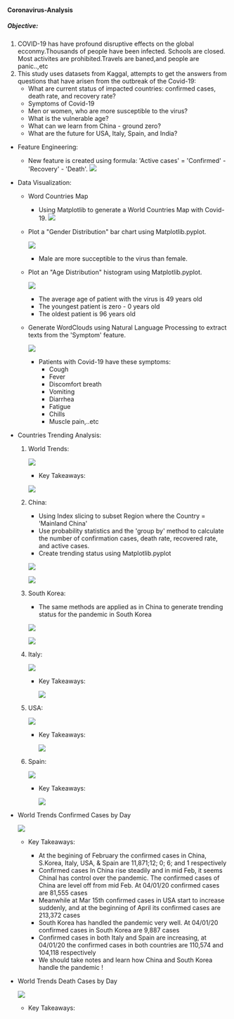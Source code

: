 #### Coronavirus-Analysis
#####  Objective:
1. COVID-19 has have profound disruptive effects on the global ecconmy.Thousands of people have been infected. Schools are closed. Most activites are prohibited.Travels are baned,and people are panic..,etc
2. This study uses datasets from Kaggal, attempts to get the answers from questions that have arisen from the outbreak of the Covid-19:
    * What are current status of impacted countries: confirmed cases, death rate, and recovery rate?
    * Symptoms of Covid-19
    * Men or women, who are more susceptible to the virus?
    * What is the vulnerable age?
    * What can we learn from China - ground zero?
    * What are the future for USA, Italy, Spain, and India?

* Feature Engineering:
    
    * New feature is created using formula: 'Active cases' = 'Confirmed' - 'Recovery' - 'Death'.
    ![](Image/CountriesWithCovid19_df.png)

* Data Visualization:
    
    * Word Countries Map
        * Using Matplotlib to generate a World Countries Map with Covid-19.
        ![](Image/CountriesWithCovid19.png)
    
    * Plot a "Gender Distribution" bar chart using Matplotlib.pyplot.
       
        ![](Image/GenderDistribution.png)
         * Male are more succeptible to the virus than female.
    
    * Plot an "Age Distribution" histogram using Matplotlib.pyplot.
        
        ![](Image/ageDistribution.png)
        
        * The average age of patient with the virus is 49 years old
        * The youngest patient is zero - 0 years old
        * The oldest patient is 96 years old
    
    * Generate WordClouds using Natural Language Processing to extract texts from the 'Symptom' feature.
    
        ![](Image/Covid-19Symptom.png)
        
        * Patients with Covid-19 have these symptoms:
            * Cough
            * Fever
            * Discomfort breath
            * Vomiting
            * Diarrhea
            * Fatigue
            * Chills
            * Muscle pain,..etc
            

* Countries Trending Analysis:
    
    1. World Trends: 
        
        ![](Image/WorldTrend.png)
        
        - Key Takeaways:
           
        ![](Image/World_Key_Takeaways.png)

    2. China:
        - Using Index slicing to subset Region where the Country = 'Mainland China'
        - Use probability statistics and the 'group by' method to calculate the       number of confirmation cases, death rate, recovered rate, and active cases.
        - Create trending status using Matplotlib.pyplot
        
        ![](Image/Trend_in_China.png)
        
           
        ![](Image/China_KeyTakeaways.png)
        
    3. South Korea:
       
       - The same methods are applied as in China to generate trending status for the pandemic in South Korea
        
        ![](Image/SKorea_Trend.png)
        
            
        ![](Image/Skorea_info.png)

    4. Italy:
        
        ![](Image/TrendInItaly.png)
        
        - Key Takeaways:
            
            ![](Image/ItalyInfo.png)
    
    5. USA:
        
        ![](Image/TrendInUSA.png)
        
        - Key Takeaways:
         
            ![](Image/usaInfo.png)
        
    6. Spain:
        
        ![](Image/Spain_Trend.png)
        
        - Key Takeaways:
           
            ![](Image/spainInfo.png)
        
* World Trends Confirmed Cases by Day

    ![](Image/ConfirmedCasesInChina_SKorea_USA_Italy_Spain.png)

    - Key Takeaways:
     
        * At the begining of February the confirmed cases in China, S.Korea, Italy, USA, & Spain are 11,871;12; 0; 6; and 1 respectively
        * Confirmed cases In China rise steadily and in mid Feb, it seems Chinal has control over the pandemic. The confirmed cases of China are level off from mid Feb. At 04/01/20 confirmed cases are 81,555 cases
        * Meanwhile at Mar 15th confirmed cases in USA start to increase suddenly, and at the beginning of April its confirmed cases are 213,372 cases
        * South Korea has handled the pandemic very well. At 04/01/20 confirmed cases in South Korea are 9,887 cases
        * Confirmed cases in both Italy and Spain are increasing, at 04/01/20 the confirmed cases in both countries are 110,574 and 104,118 respectively 
        * We should take notes and learn how China and South Korea handle the pandemic !
      
* World Trends Death Cases by Day

    ![](Image/DeathsInCountries.png)
    
    - Key Takeaways:
    
        
    
    

      
    

    
    
    
  